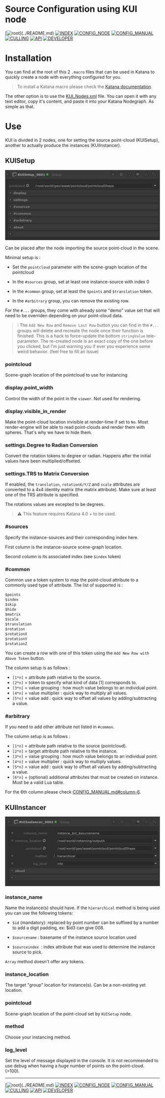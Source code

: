 # Source Configuration using KUI node

[![root](https://img.shields.io/badge/back_to_root-536362?)](../README.md)
[![INDEX](https://img.shields.io/badge/index-4f4f4f?labelColor=blue)](INDEX.md)
[![CONFIG_NODE](https://img.shields.io/badge/config--node-fcb434)](CONFIG_NODE.md)
[![CONFIG_MANUAL](https://img.shields.io/badge/config--manual-4f4f4f)](CONFIG_MANUAL.md)
[![CULLING](https://img.shields.io/badge/culling-4f4f4f)](CULLING.md)
[![API](https://img.shields.io/badge/api-4f4f4f)](API.md)
[![DEVELOPER](https://img.shields.io/badge/developer-4f4f4f)](DEVELOPER.md)

# Installation

You can find at the root of this 2 `.macro` files that can be used in Katana
to quickly create a node with everything configured for you.

> To install a Katana macro please check the [Katana documentation](https://learn.foundry.com/katana/Content/ug/groups_macros_super_tools/macros.html).

The other option is to use the [KUI_Nodes.xml](../KUI_Nodes.xml) file.
You can open it with any text editor, copy it's content, and paste it into
your Katana Nodegraph. As simple as that.

# Use

KUI is divided in 2 nodes, one for setting the source point-cloud (KUISetup), 
another to actually produce the instances (KUIInstancer).



## KUISetup

![KUISetup screnshot](./img/kuissetup-01.png)

Can be placed after the node importing the source point-cloud in the scene.

Minimal setup is :

- Set the `pointcloud` parameter with the scene-graph location of the pointcloud

- In the `#sources` group, set at least one instance-source with index 0

- In the `#common` group, set at least the `$points` and `$translation` token.

- In the `#arbitrary` group, you can remove the existing row.

For the `#...` groups, they come with already some "demo" value set that will 
need to be overriden depending on your point-cloud data.

> ❕ The `Add New Row` and `Remove Last Row` button you can find in the `#...` groups
> will delete and recreate the node once their function is finished. This is a
> hack to force-update the bottom `stringValue` tele-parameter. The re-created node
> is an exact copy of the one before you clicked, but I'm just warning you if
> ever you experience some weird behavior. (feel free to fill an Issue)

### pointcloud

Scene-graph location of the pointcloud to use for instancing

### display.point_width

Control the width of the point in the `viewer`. Not used for rendering.

### display.visible_in_render

Make the point-cloud location invisible at render-time if set to `No`. Most
render-engine will be able to read point-clouds and render them with spheres.
That's why we have to hide them.

### settings.Degree to Radian Conversion

Convert the rotation tokens to degree or radian.
Happens after the initial values have been multiplied/offseted.

### settings.TRS to Matrix Conversion

If enabled, the `translation`, `rotationX/Y/Z` and `scale` attributes are converted
to a 4x4 identity matrix (the matrix attribute). 
Make sure at least one of the TRS attribute is specified. 

The rotations values are excepted to be degrees. 

> ⚠ This feature requires Katana 4.0 + to be used.

### #sources

Specify the instance-sources and their corresponding index here.

First column is the instance-source scene-graph location.

Second column is its associated index (see `$index` token)

### #common

Common use a token system to map the point-cloud attribute to a commonly used
type of attribute. The list of supported is :
```
$points
$index
$skip
$hide
$matrix
$scale
$translation
$rotation
$rotationX
$rotationY
$rotationZ
```

You can create a row with one of this token using the 
`Add New Row with Above Token` button. 

The column setup is as follows :

  - `[1*n]` = attribute path relative to the source.
  - `[2*n]` = token to specify what kind of data [1] corresponds to.
  - `[3*n]` = value grouping : how much value belongs to an individual point.
  - `[4*n]` = value multiplier : quick way to multiply all values.
  - `[5*n]` = value add : quick way to offset all values by adding/subtracting a value.
  
### #arbitrary

If you need to add other attribute not listed in `#common`. 

The column setup is as follows :

  - `[1*n]` = attribute path relative to the source (pointcloud).
  - `[2*n]` = target attribute path relative to the instance.
  - `[3*n]` = value grouping : how much value belongs to an individual point.
  - `[4*n]` = value multiplier : quick way to multiply values.
  - `[5*n]` = value add : quick way to offset all values by adding/subtracting a value.
  - `[6*n]` = (optional) additional attributes that must be created on instance. Must be a valid Lua table.

For the 6th column please check [CONFIG_MANUAL.md#column-6](CONFIG_MANUAL.md#column-6).



## KUIInstancer

![KUISetup screnshot](./img/kuiinstancer-01.png)

### instance_name

Name the instance(s) should have. If the `hierarchical` method is being used
you can use the following tokens: 

- `$id` (mandatory): replaced by point number can be suffixed by a number to add a digit padding, ex: $id3 can give 008.

- `$sourcename` : basename of the instance source location used

- `$sourceindex `: index attribute that was used to determine the instance source to pick.

`Array` method doesn't offer any tokens.

### instance_location

The target "group" location for instance(s). Can be a non-existing yet location.

### pointcloud

Scene-graph location of the point-cloud set by `KUISetup` node.

### method

Choose your instancing method.

### log_level

Set the level of message displayed in the console. It is not recommended to 
use debug when having a huge number of points on the point-cloud. (>100).

---
[![root](https://img.shields.io/badge/back_to_root-536362?)](../README.md)
[![INDEX](https://img.shields.io/badge/index-4f4f4f?labelColor=blue)](INDEX.md)
[![CONFIG_NODE](https://img.shields.io/badge/config--node-fcb434)](CONFIG_NODE.md)
[![CONFIG_MANUAL](https://img.shields.io/badge/config--manual-4f4f4f)](CONFIG_MANUAL.md)
[![CULLING](https://img.shields.io/badge/culling-4f4f4f)](CULLING.md)
[![API](https://img.shields.io/badge/api-4f4f4f)](API.md)
[![DEVELOPER](https://img.shields.io/badge/developer-4f4f4f)](DEVELOPER.md)
